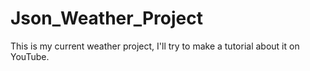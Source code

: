 # Json_Weather_Project

This is my current weather project, I'll try to make a tutorial about it on YouTube.
